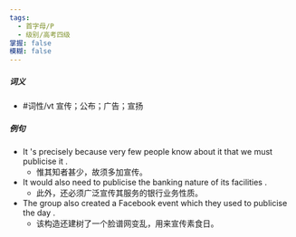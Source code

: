```yaml
---
tags:
  - 首字母/P
  - 级别/高考四级
掌握: false
模糊: false
---
```

##### 词义
- #词性/vt  宣传；公布；广告；宣扬
##### 例句
- It 's precisely because very few people know about it that we must publicise it .
	- 惟其知者甚少，故须多加宣传。
- It would also need to publicise the banking nature of its facilities .
	- 此外，还必须广泛宣传其服务的银行业务性质。
- The group also created a Facebook event which they used to publicise the day .
	- 该构造还建树了一个脸谱网变乱，用来宣传素食日。
